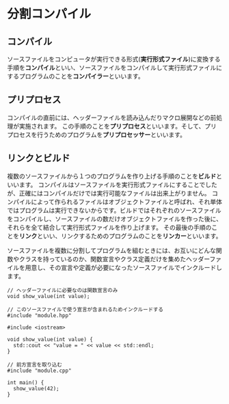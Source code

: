 # 分割コンパイル

## コンパイル
ソースファイルをコンピュータが実行できる形式(**実行形式ファイル**)に変換する手順を**コンパイル**といい、ソースファイルをコンパイルして実行形式ファイルにするプログラムのことを**コンパイラー**といいます。

## プリプロセス
コンパイルの直前には、ヘッダーファイルを読み込んだりマクロ展開などの前処理が実施されます。
この手順のことを**プリプロセス**といいます。そして、プリプロセスを行うためのプログラムを**プリプロセッサー**といいます。

## リンクとビルド
複数のソースファイルから１つのプログラムを作り上げる手順のことを**ビルド**といいます。
コンパイルはソースファイルを実行形式ファイルにすることでしたが、正確にはコンパイルだけでは実行可能なファイルは出来上がりません。
コンパイルによって作られるファイルはオブジェクトファイルと呼ばれ、それ単体ではプログラムは実行できないからです。ビルドではそれぞれのソースファイルをコンパイルし、ソースファイルの数だけオブジェクトファイルを作った後に、それらを全て結合して実行形式ファイルを作り上げます。
その最後の手順のことを**リンク**といい、リンクするためのプログラムのことを**リンカー**といいます。

ソースファイルを複数に分割してプログラムを組むときには、お互いにどんな関数やクラスを持っているのか、関数宣言やクラス定義だけを集めたヘッダーファイルを用意し、その宣言や定義が必要になったソースファイルでインクルードします。

```C++: module.hpp
// ヘッダーファイルに必要なのは関数宣言のみ
void show_value(int value);
```

```C++: module.cpp
// このソースファイルで使う宣言が含まれるためインクルードする
#include "module.hpp"

#include <iostream>

void show_value(int value) {
  std::cout << "value = " << value << std::endl;
}
```

```C++: main.cpp
// 前方宣言を取り込む
#include "module.cpp"

int main() {
  show_value(42);
}
```

